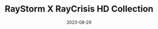 ---
title: RayStorm X RayCrisis HD Collection
tags:
  - platform_switch
  - genre_shmup
  - genre_compilation
physical: true
digital: false
guide: false
pending: false
date: 2023-08-29
---